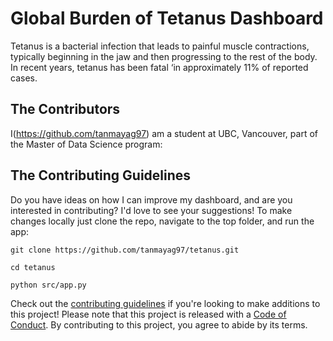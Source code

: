 # Global Burden of Tetanus Dashboard 

Tetanus is a bacterial infection that leads to painful muscle contractions, typically beginning in the jaw and then progressing to the rest of the body. In recent years, tetanus has been fatal ‘in approximately 11% of reported cases.


## The Contributors

I(https://github.com/tanmayag97) am a student at UBC, Vancouver, part of the Master of Data Science program:


## The Contributing Guidelines
Do you have ideas on how I can improve my dashboard, and are you interested in contributing? I'd love to see your suggestions! To make changes locally just clone the repo, navigate to the top folder, and run the app:

```
git clone https://github.com/tanmayag97/tetanus.git 

cd tetanus

python src/app.py
```

Check out the [contributing guidelines](CONTRIBUTING.md) if you're looking to make additions to this project! Please note that this project is released with a [Code of Conduct](CODE_OF_CONDUCT.md). By contributing to this project, you agree to abide by its terms.
